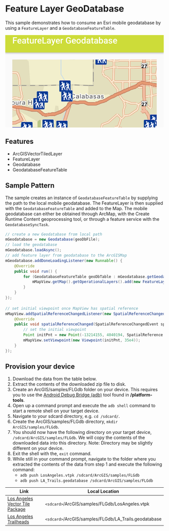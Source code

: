 # Feature Layer GeoDatabase
This sample demonstrates how to consume an Esri mobile geodatabase by using a `FeatureLayer` and a `GeodatabaseFeatureTable`.

![feature layer geodatabase](feature-layer-geodb.png)

## Features
- ArcGISVectorTiledLayer
- FeatureLayer
- Geodatabase
- GeodatabaseFeatureTable

## Sample Pattern
The sample creates an instance of `GeodatabaseFeatureTable` by supplying the path to the local mobile geodatabase. The FeatureLayer is then supplied with the `GeodatabaseFeatureTable` and added to the Map. The mobile geodatabase can either be obtained through ArcMap, with the Create Runtime Content geoprocessing tool, or through a feature service with the `GeodatabaseSyncTask`.

```java
// create a new Geodatabase from local path
mGeodatabase = new Geodatabase(geoDbFile);
// load the geodatabase
mGeodatabase.loadAsync();
// add feature layer from geodatabase to the ArcGISMap
mGeodatabase.addDoneLoadingListener(new Runnable() {
    @Override
    public void run() {
        for (GeodatabaseFeatureTable geoDbTable : mGeodatabase.getGeodatabaseFeatureTables()){
            mMapView.getMap().getOperationalLayers().add(new FeatureLayer(geoDbTable));
        }
    }
});

// set initial viewpoint once MapView has spatial reference
mMapView.addSpatialReferenceChangedListener(new SpatialReferenceChangedListener() {
    @Override
    public void spatialReferenceChanged(SpatialReferenceChangedEvent spatialReferenceChangedEvent) {
        // set the initial viewpoint
        Point initPnt = new Point(-13214155, 4040194, SpatialReference.create(3857));
        mMapView.setViewpoint(new Viewpoint(initPnt, 35e4));
    }
});
```

## Provision your device
1. Download the data from the table below.  
2. Extract the contents of the downloaded zip file to disk.  
3. Create an ArcGIS/samples/FLGdb folder on your device. This requires you to use the [Android Debug Bridge (adb)](https://developer.android.com/guide/developing/tools/adb.html) tool found in **<sdk-dir>/platform-tools**.
4. Open up a command prompt and execute the ```adb shell``` command to start a remote shell on your target device.
5. Navigate to your sdcard directory, e.g. ```cd /sdcard/```.  
6. Create the ArcGIS/samples/FLGdb directory, ```mkdir ArcGIS/samples/FLGdb```.
7. You should now have the following directory on your target device, ```/sdcard/ArcGIS/samples/FLGdb```. We will copy the contents of the downloaded data into this directory. Note:  Directory may be slightly different on your device.
8. Exit the shell with the, ```exit``` command.
9. While still in your command prompt, navigate to the folder where you extracted the contents of the data from step 1 and execute the following command: 
	* ```adb push LosAngeles.vtpk /sdcard/ArcGIS/samples/FLGdb```
	* ```adb push LA_Trails.geodatabase /sdcard/ArcGIS/samples/FLGdb```

Link     | Local Location
---------|-------|
|[Los Angeles Vector Tile Package](https://www.arcgis.com/home/item.html?id=d9f8ce6f6ac84b90a665a861d71a5d0a)| `<sdcard>`/ArcGIS/samples/FLGdb/LosAngeles.vtpk |
|[Los Angeles Trailheads](https://www.arcgis.com/home/item.html?id=2b0f9e17105847809dfeb04e3cad69e0)| `<sdcard>`/ArcGIS/samples/FLGdb/LA_Trails.geodatabase |

